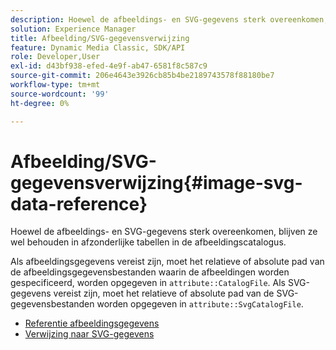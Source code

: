 ```yaml
---
description: Hoewel de afbeeldings- en SVG-gegevens sterk overeenkomen, blijven ze wel behouden in afzonderlijke tabellen in de afbeeldingscatalogus.
solution: Experience Manager
title: Afbeelding/SVG-gegevensverwijzing
feature: Dynamic Media Classic, SDK/API
role: Developer,User
exl-id: d43bf938-efed-4e9f-ab47-6581f8c587c9
source-git-commit: 206e4643e3926cb85b4be2189743578f88180be7
workflow-type: tm+mt
source-wordcount: '99'
ht-degree: 0%

---
```


# Afbeelding/SVG-gegevensverwijzing{#image-svg-data-reference}

Hoewel de afbeeldings- en SVG-gegevens sterk overeenkomen, blijven ze wel behouden in afzonderlijke tabellen in de afbeeldingscatalogus.

Als afbeeldingsgegevens vereist zijn, moet het relatieve of absolute pad van de afbeeldingsgegevensbestanden waarin de afbeeldingen worden gespecificeerd, worden opgegeven in `attribute::CatalogFile`. Als SVG-gegevens vereist zijn, moet het relatieve of absolute pad van de SVG-gegevensbestanden worden opgegeven in `attribute::SvgCatalogFile`.

* [Referentie afbeeldingsgegevens](c-image-data-reference/c-image-data-reference.md)
* [Verwijzing naar SVG-gegevens](c-svg-data-reference/c-svg-data-reference.md)
